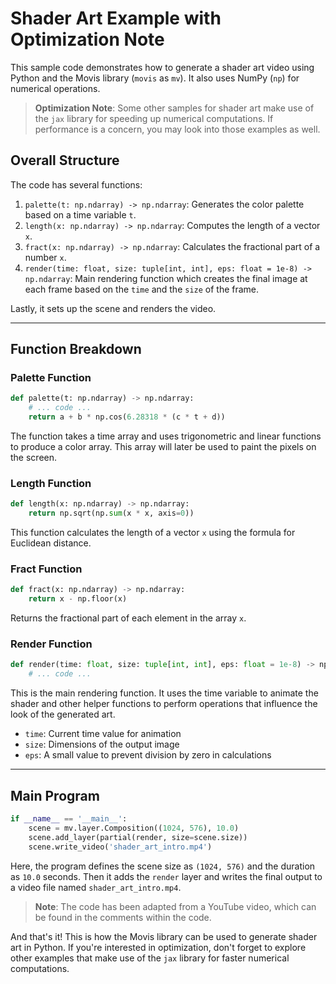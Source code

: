# Shader Art Example with Optimization Note

This sample code demonstrates how to generate a shader art video using Python and the Movis library (`movis` as `mv`). It also uses NumPy (`np`) for numerical operations.

> **Optimization Note**: Some other samples for shader art make use of the `jax` library for speeding up numerical computations. If performance is a concern, you may look into those examples as well.

## Overall Structure

The code has several functions:

1. `palette(t: np.ndarray) -> np.ndarray`: Generates the color palette based on a time variable `t`.
2. `length(x: np.ndarray) -> np.ndarray`: Computes the length of a vector `x`.
3. `fract(x: np.ndarray) -> np.ndarray`: Calculates the fractional part of a number `x`.
4. `render(time: float, size: tuple[int, int], eps: float = 1e-8) -> np.ndarray`: Main rendering function which creates the final image at each frame based on the `time` and the `size` of the frame.

Lastly, it sets up the scene and renders the video.

---

## Function Breakdown

### Palette Function

```python
def palette(t: np.ndarray) -> np.ndarray:
    # ... code ...
    return a + b * np.cos(6.28318 * (c * t + d))
```

The function takes a time array and uses trigonometric and linear functions to produce a color array. This array will later be used to paint the pixels on the screen.

### Length Function

```python
def length(x: np.ndarray) -> np.ndarray:
    return np.sqrt(np.sum(x * x, axis=0))
```

This function calculates the length of a vector `x` using the formula for Euclidean distance.

### Fract Function

```python
def fract(x: np.ndarray) -> np.ndarray:
    return x - np.floor(x)
```

Returns the fractional part of each element in the array `x`.

### Render Function

```python
def render(time: float, size: tuple[int, int], eps: float = 1e-8) -> np.ndarray:
    # ... code ...
```

This is the main rendering function. It uses the time variable to animate the shader and other helper functions to perform operations that influence the look of the generated art.

- `time`: Current time value for animation
- `size`: Dimensions of the output image
- `eps`: A small value to prevent division by zero in calculations

---

## Main Program

```python
if __name__ == '__main__':
    scene = mv.layer.Composition((1024, 576), 10.0)
    scene.add_layer(partial(render, size=scene.size))
    scene.write_video('shader_art_intro.mp4')
```

Here, the program defines the scene size as `(1024, 576)` and the duration as `10.0` seconds. Then it adds the `render` layer and writes the final output to a video file named `shader_art_intro.mp4`.

> **Note**: The code has been adapted from a YouTube video, which can be found in the comments within the code.

And that's it! This is how the Movis library can be used to generate shader art in Python. If you're interested in optimization, don't forget to explore other examples that make use of the `jax` library for faster numerical computations.